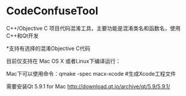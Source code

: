 # CodeConfuseTool

C++/Objective C 项目代码混淆工具，主要功能是混淆类名和函数名，使用C++和Qt开发

*支持有选择的混淆Objective C代码

目前仅支持在 Mac OS X 或者Linux下编译运行：

Mac下可以使用命令：qmake -spec macx-xcode     #生成Xcode工程文件

需要安装Qt 5.9.1 for Mac http://download.qt.io/archive/qt/5.9/5.9.1/

